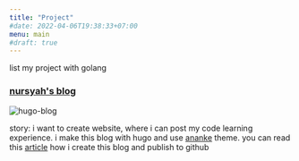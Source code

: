 ```yaml
---
title: "Project"
#date: 2022-04-06T19:38:33+07:00
menu: main
#draft: true
---
```


list my project with golang

### [nursyah's blog](https://nursyah21.github.io/nursyah-blog)

![hugo-blog](../images/project/blog-hugo.png)

story: i want to create website, where i can post my code learning experience. <!--so i'm planning to make personal blog, and because this year i want to focus learning with golang.--> i make this blog with hugo and use [ananke](https://github.com/theNewDynamic/gohugo-theme-ananke) theme. <!-- i use framework, so i can focus to create article instead of make code from scratch.--> you can read this [article](https://nursyah21.github.io/nursyah-blog/posts/publish-hugo-to-github/) how i create this blog and publish to github

